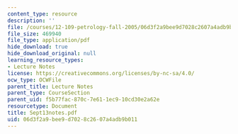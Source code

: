 ```yaml
---
content_type: resource
description: ''
file: /courses/12-109-petrology-fall-2005/06d3f2a9bee9d7028c2607a4adb9b011_Sept13notes.pdf
file_size: 469940
file_type: application/pdf
hide_download: true
hide_download_original: null
learning_resource_types:
- Lecture Notes
license: https://creativecommons.org/licenses/by-nc-sa/4.0/
ocw_type: OCWFile
parent_title: Lecture Notes
parent_type: CourseSection
parent_uid: f5b77fac-870c-7e61-1ec9-10cd30e2a62e
resourcetype: Document
title: Sept13notes.pdf
uid: 06d3f2a9-bee9-d702-8c26-07a4adb9b011
---
```

